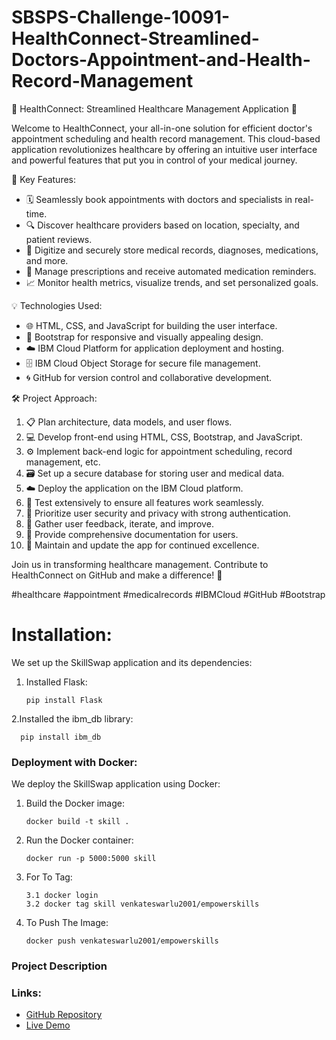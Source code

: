 ﻿# SBSPS-Challenge-10091-HealthConnect-Streamlined-Doctors-Appointment-and-Health-Record-Management
🏥 HealthConnect: Streamlined Healthcare Management Application 🌟

Welcome to HealthConnect, your all-in-one solution for efficient doctor's appointment scheduling and health record management. This cloud-based application revolutionizes healthcare by offering an intuitive user interface and powerful features that put you in control of your medical journey.

🔑 Key Features:
- 🗓️ Seamlessly book appointments with doctors and specialists in real-time.
- 🔍 Discover healthcare providers based on location, specialty, and patient reviews.
- 📂 Digitize and securely store medical records, diagnoses, medications, and more.
- 💊 Manage prescriptions and receive automated medication reminders.
- 📈 Monitor health metrics, visualize trends, and set personalized goals.

💡 Technologies Used:
- 🌐 HTML, CSS, and JavaScript for building the user interface.
- 🎨 Bootstrap for responsive and visually appealing design.
- ☁️ IBM Cloud Platform for application deployment and hosting.
- 🗄️ IBM Cloud Object Storage for secure file management.
- 🌀 GitHub for version control and collaborative development.

🛠️ Project Approach:
1. 📋 Plan architecture, data models, and user flows.
2. 💻 Develop front-end using HTML, CSS, Bootstrap, and JavaScript.
3. ⚙️ Implement back-end logic for appointment scheduling, record management, etc.
4. 🗃️ Set up a secure database for storing user and medical data.
5. ☁️ Deploy the application on the IBM Cloud platform.
6. 🧪 Test extensively to ensure all features work seamlessly.
7. 🔐 Prioritize user security and privacy with strong authentication.
8. 🔄 Gather user feedback, iterate, and improve.
9. 📖 Provide comprehensive documentation for users.
10. 🚀 Maintain and update the app for continued excellence.

Join us in transforming healthcare management. Contribute to HealthConnect on GitHub and make a difference! 🌈

#healthcare #appointment #medicalrecords #IBMCloud #GitHub #Bootstrap




#   Installation:

We set up the SkillSwap application and its dependencies:

  1. Installed Flask:

         
         pip install Flask

     
  2.Installed the ibm_db library:

       
      pip install ibm_db




### Deployment with Docker:

We deploy the SkillSwap application using Docker:

1. Build the Docker image:

       docker build -t skill .

2. Run the Docker container:

       docker run -p 5000:5000 skill
    
     
3. For To Tag:

       3.1 docker login
       3.2 docker tag skill venkateswarlu2001/empowerskills

4. To Push The Image:

       docker push venkateswarlu2001/empowerskills


### Project Description 







### Links:

- [GitHub Repository](https://github.com/yourusername/empower-skill)
- [Live Demo](https://www.example.com/skillswap)
   

